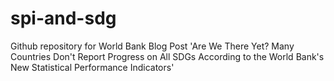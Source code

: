 # spi-and-sdg
Github repository for World Bank Blog Post 'Are We There Yet? Many Countries Don't Report Progress on All SDGs According to the World Bank's New Statistical Performance Indicators'
